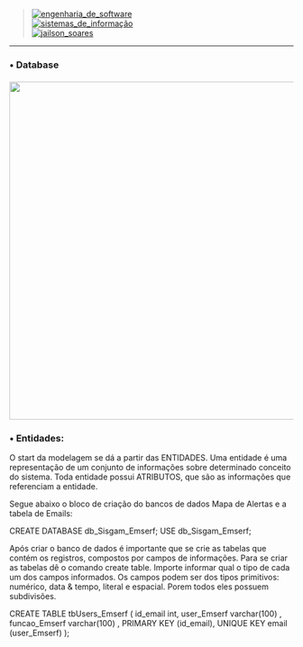 > [![engenharia_de_software](https://img.shields.io/badge/Engenharia_de_Software-Prof%20Daniel%20Lima%20Jr-blue.svg)](url) </br>
> [![sistemas_de_informação](https://img.shields.io/badge/Sistemas_de_Informação-@IFMA-blue.svg)](url) </br>
> [![jailson_soares](https://img.shields.io/badge/Jailson_Soares-DBA-orange.svg)](url) </br>

---

### • Database

<h5 align="center">
<img src="https://user-images.githubusercontent.com/40738499/172031325-a43e4e7b-e4e6-4ea2-9824-c2737e6f8a63.png" width="600px" /></br>
</h5>


### • Entidades:


O start da modelagem se dá a partir das ENTIDADES. Uma entidade é uma representação de um conjunto de informações sobre determinado conceito do sistema. Toda entidade possui ATRIBUTOS, que são as informações que referenciam a entidade.

Segue abaixo o bloco de criação do bancos de dados Mapa de Alertas e a tabela de Emails:

   CREATE DATABASE db_Sisgam_Emserf;
   USE db_Sisgam_Emserf;

Após criar o banco de dados é importante que se crie as tabelas que contém os registros, compostos por campos de informações.
Para se criar as tabelas dê o comando create table. Importe informar qual o tipo de cada um dos campos informados. Os campos podem ser dos tipos primitivos: numérico, data & tempo, literal e espacial. Porem todos eles possuem subdivisões.

  CREATE TABLE tbUsers_Emserf (
  id_email int, 
  user_Emserf varchar(100) ,
  funcao_Emserf varchar(100) ,
  PRIMARY KEY (id_email),
  UNIQUE KEY email (user_Emserf)
);
